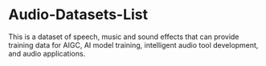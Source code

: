 # Audio-Datasets-List
This is a dataset of speech, music and sound effects that can provide training data for AIGC, AI model training, intelligent audio tool development, and audio applications.
